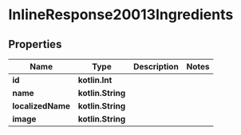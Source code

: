 
# InlineResponse20013Ingredients

## Properties
Name | Type | Description | Notes
------------ | ------------- | ------------- | -------------
**id** | **kotlin.Int** |  | 
**name** | **kotlin.String** |  | 
**localizedName** | **kotlin.String** |  | 
**image** | **kotlin.String** |  | 



